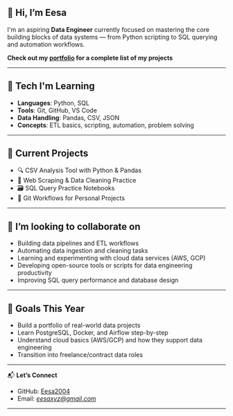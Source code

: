 ## 👋 Hi, I’m Eesa

I'm an aspiring **Data Engineer** currently focused on mastering the core building blocks of data systems — from Python scripting to SQL querying and automation workflows.

**Check out my [portfolio](https://github.com/Eesa2004/portfolio) for a complete list of my projects**

---

## 🔧 Tech I'm Learning

- **Languages**: Python, SQL  
- **Tools**: Git, GitHub, VS Code  
- **Data Handling**: Pandas, CSV, JSON  
- **Concepts**: ETL basics, scripting, automation, problem solving

---

## 🚧 Current Projects 

- 🔍 CSV Analysis Tool with Python & Pandas  
- 🧼 Web Scraping & Data Cleaning Practice  
- 🗃️ SQL Query Practice Notebooks  
- 📁 Git Workflows for Personal Projects

---

## 👯 I’m looking to collaborate on 

- Building data pipelines and ETL workflows
- Automating data ingestion and cleaning tasks
- Learning and experimenting with cloud data services (AWS, GCP)
- Developing open-source tools or scripts for data engineering productivity
- Improving SQL query performance and database design

---

## 🎯 Goals This Year

- Build a portfolio of real-world data projects  
- Learn PostgreSQL, Docker, and Airflow step-by-step  
- Understand cloud basics (AWS/GCP) and how they support data engineering  
- Transition into freelance/contract data roles

---

📬 **Let’s Connect**  
- GitHub: [Eesa2004](https://github.com/Eesa2004)  
- Email: *eesaxyz@gmail.com*

---
